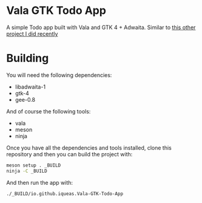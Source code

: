 # Vala GTK Todo App

A simple Todo app built with Vala and GTK 4 + Adwaita. Similar to [this other project I did recently](https://github.com/Miqueas/Java-Swing-Todo-App)

# Building

You will need the following dependencies:

 - libadwaita-1
 - gtk-4
 - gee-0.8

And of course the following tools:

 - vala
 - meson
 - ninja

Once you have all the dependencies and tools installed, clone this repository and then you can build the project with:

```bash
meson setup . _BUILD
ninja -C _BUILD
```

And then run the app with:

```bash
./_BUILD/io.github.iqueas.Vala-GTK-Todo-App
```